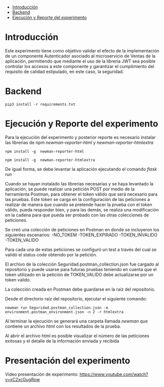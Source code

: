 - [Introducción](#introducción)
- [Backend](#backend)
- [Ejecución y Reporte del experimento](#ejecución-y-reporte-del-experimento)

# Introducción
Este experimento tiene como objetivo validar el efecto de la implementación de un componente Autenticador asociado al microservicio de Ventas de la aplicación, permitiendo que mediante el uso de la librería JWT sea posible controlar los accesos a este componente y garantizar el cumplimiento del requisito de calidad estipulado, en este caso, la seguridad.

# Backend
```pip3 install -r requirements.txt```

# Ejecución y Reporte del experimento
Para la ejecución del experimento y posterior reporte es necesario instalar las librerias de npm *newman-reporter-html* y *newman-reporter-htmlextra*

```npm install -g  newman-reporter-html```

```npm install -g  newman-reporter-htmlextra```

De igual forma, se debe levantar la aplicación ejecutando el comando *flask run*

Cuando se hayan instalado las librerías necesarias y se haya levantado la aplicación, se puede realizar una petición POST por medio de la herramienta Postman, para obtener el token válido que será necesario para las pruebas. Este token se carga en la configuración de las peticiones a realizar de manera que cuando se pretende hacer la prueba con el token válido, pueda responder bien, y para las demás, se realiza una modificación en la cadena para que pueda ser probado con las otras colecciones de peticiones.

Se creó una colección de peticiones en Postman en donde se incluyeron los siguientes escenarios:
-NO_TOKEM
-TOKEN_EXPIRADO
-TOKEN_INVALIDO
-TOKEN_VALIDO

Para cada una de estas peticiones se configuró un test a través del cual se validó el status code obtenido por la petición.

El archivo de la colección Seguridad.postman_collection.json fue cargado al repositorio y puede usarse para futuras pruebas teniendo en cuenta que el token utilizado en la petición de TOKEN_VALIDO debe actualizarse por un token valido.

La colección creada en Postman debe guardarse en la raiz del repositorio.

Desde el directorio raíz del repositorio, ejecutar el siguiente comando:

```newman run Seguridad.postman_collection.json -e environment.postman_environment.json -n 2 -r htmlextra```

Al terminar la ejecución se generará una carpeta llamada *newman* que contiene un archivo *html* con los resultados de la prueba.

Al abrir el archivo html es posible visualizar el número de las peticiones exitosas y el detalle de la información enviada y recibida 

# Presentación del experimento
Video presentación de experimento: https://www.youtube.com/watch?v=xC2xcGugRow
